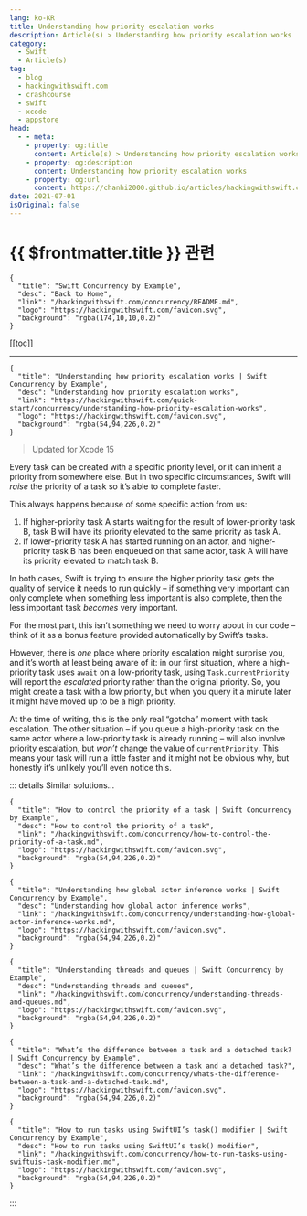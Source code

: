 ```yaml
---
lang: ko-KR
title: Understanding how priority escalation works
description: Article(s) > Understanding how priority escalation works
category:
  - Swift
  - Article(s)
tag: 
  - blog
  - hackingwithswift.com
  - crashcourse
  - swift
  - xcode
  - appstore
head:
  - - meta:
    - property: og:title
      content: Article(s) > Understanding how priority escalation works
    - property: og:description
      content: Understanding how priority escalation works
    - property: og:url
      content: https://chanhi2000.github.io/articles/hackingwithswift.com/concurrency/understanding-how-priority-escalation-works.html
date: 2021-07-01
isOriginal: false
---
```


# {{ $frontmatter.title }} 관련

```component VPCard
{
  "title": "Swift Concurrency by Example",
  "desc": "Back to Home",
  "link": "/hackingwithswift.com/concurrency/README.md",
  "logo": "https://hackingwithswift.com/favicon.svg",
  "background": "rgba(174,10,10,0.2)"
}
```

[[toc]]

---

```component VPCard
{
  "title": "Understanding how priority escalation works | Swift Concurrency by Example",
  "desc": "Understanding how priority escalation works",
  "link": "https://hackingwithswift.com/quick-start/concurrency/understanding-how-priority-escalation-works", 
  "logo": "https://hackingwithswift.com/favicon.svg",
  "background": "rgba(54,94,226,0.2)"
}
```

> Updated for Xcode 15

Every task can be created with a specific priority level, or it can inherit a priority from somewhere else. But in two specific circumstances, Swift will *raise* the priority of a task so it’s able to complete faster.

This always happens because of some specific action from us:

1. If higher-priority task A starts waiting for the result of lower-priority task B, task B will have its priority elevated to the same priority as task A.
2. If lower-priority task A has started running on an actor, and higher-priority task B has been enqueued on that same actor, task A will have its priority elevated to match task B.

In both cases, Swift is trying to ensure the higher priority task gets the quality of service it needs to run quickly – if something very important can only complete when something less important is also complete, then the less important task *becomes* very important.

For the most part, this isn’t something we need to worry about in our code – think of it as a bonus feature provided automatically by Swift’s tasks.

However, there is *one* place where priority escalation might surprise you, and it’s worth at least being aware of it: in our first situation, where a high-priority task uses `await` on a low-priority task, using `Task.currentPriority` will report the *escalated* priority rather than the original priority. So, you might create a task with a low priority, but when you query it a minute later it might have moved up to be a high priority.

At the time of writing, this is the only real “gotcha” moment with task escalation. The other situation – if you queue a high-priority task on the same actor where a low-priority task is already running – will also involve priority escalation, but *won’t* change the value of `currentPriority`. This means your task will run a little faster and it might not be obvious why, but honestly it’s unlikely you’ll even notice this.

::: details Similar solutions…

```component VPCard
{
  "title": "How to control the priority of a task | Swift Concurrency by Example",
  "desc": "How to control the priority of a task",
  "link": "/hackingwithswift.com/concurrency/how-to-control-the-priority-of-a-task.md",
  "logo": "https://hackingwithswift.com/favicon.svg",
  "background": "rgba(54,94,226,0.2)"
}
```

```component VPCard
{
  "title": "Understanding how global actor inference works | Swift Concurrency by Example",
  "desc": "Understanding how global actor inference works",
  "link": "/hackingwithswift.com/concurrency/understanding-how-global-actor-inference-works.md",
  "logo": "https://hackingwithswift.com/favicon.svg",
  "background": "rgba(54,94,226,0.2)"
}
```

```component VPCard
{
  "title": "Understanding threads and queues | Swift Concurrency by Example",
  "desc": "Understanding threads and queues",
  "link": "/hackingwithswift.com/concurrency/understanding-threads-and-queues.md",
  "logo": "https://hackingwithswift.com/favicon.svg",
  "background": "rgba(54,94,226,0.2)"
}
```

```component VPCard
{
  "title": "What’s the difference between a task and a detached task? | Swift Concurrency by Example",
  "desc": "What’s the difference between a task and a detached task?",
  "link": "/hackingwithswift.com/concurrency/whats-the-difference-between-a-task-and-a-detached-task.md",
  "logo": "https://hackingwithswift.com/favicon.svg",
  "background": "rgba(54,94,226,0.2)"
}
```

```component VPCard
{
  "title": "How to run tasks using SwiftUI’s task() modifier | Swift Concurrency by Example",
  "desc": "How to run tasks using SwiftUI’s task() modifier",
  "link": "/hackingwithswift.com/concurrency/how-to-run-tasks-using-swiftuis-task-modifier.md",
  "logo": "https://hackingwithswift.com/favicon.svg",
  "background": "rgba(54,94,226,0.2)"
}
```

:::

